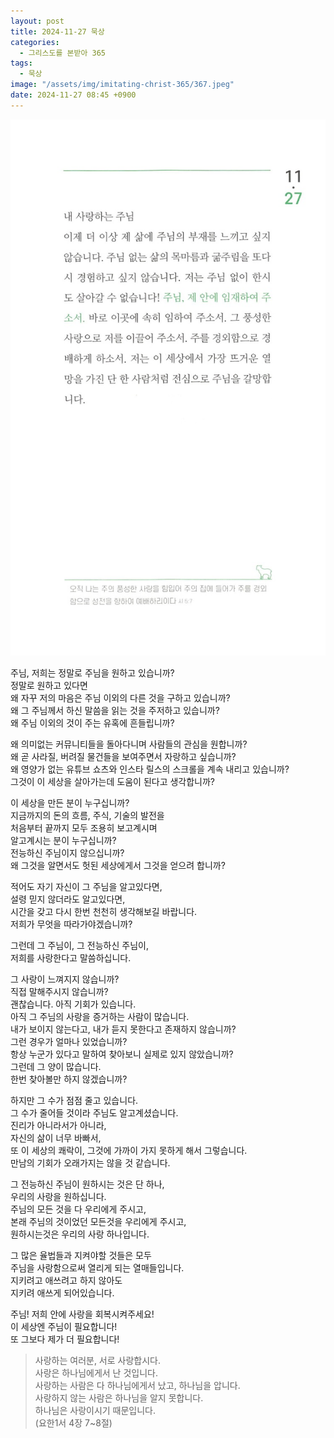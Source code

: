 ```yaml
---
layout: post
title: 2024-11-27 묵상
categories:
  - 그리스도를 본받아 365
tags:
  - 묵상
image: "/assets/img/imitating-christ-365/367.jpeg"
date: 2024-11-27 08:45 +0900
---
```


![image](/assets/img/imitating-christ-365/367.jpeg)

주님, 저희는 정말로 주님을 원하고 있습니까?  
정말로 원하고 있다면  
왜 자꾸 저의 마음은 주님 이외의 다른 것을 구하고 있습니까?  
왜 그 주님께서 하신 말씀을 읽는 것을 주저하고 있습니까?  
왜 주님 이외의 것이 주는 유혹에 흔들립니까?

왜 의미없는 커뮤니티들을 돌아다니며 사람들의 관심을 원합니까?  
왜 곧 사라질, 버려질 물건들을 보여주면서 자랑하고 싶습니까?  
왜 영양가 없는 유튜브 쇼츠와 인스타 릴스의 스크롤을 계속 내리고 있습니까?  
그것이 이 세상을 살아가는데 도움이 된다고 생각합니까?

이 세상을 만든 분이 누구십니까?  
지금까지의 돈의 흐름, 주식, 기술의 발전을  
처음부터 끝까지 모두 조용히 보고계시며  
알고계시는 분이 누구십니까?  
전능하신 주님이지 않으십니까?  
왜 그것을 알면서도 헛된 세상에게서 그것을 얻으려 합니까?

적어도 자기 자신이 그 주님을 알고있다면,  
설령 믿지 않더라도 알고있다면,  
시간을 갖고 다시 한번 천천히 생각해보길 바랍니다.  
저희가 무엇을 따라가야겠습니까?

그런데 그 주님이, 그 전능하신 주님이,  
저희를 사랑한다고 말씀하십니다.

그 사랑이 느껴지지 않습니까?  
직접 말해주시지 않습니까?  
괜찮습니다. 아직 기회가 있습니다.  
아직 그 주님의 사랑을 증거하는 사람이 많습니다.  
내가 보이지 않는다고, 내가 듣지 못한다고 존재하지 않습니까?  
그런 경우가 얼마나 있었습니까?  
항상 누군가 있다고 말하여 찾아보니 실제로 있지 않았습니까?  
그런데 그 양이 많습니다.  
한번 찾아볼만 하지 않겠습니까?

하지만 그 수가 점점 줄고 있습니다.  
그 수가 줄어들 것이라 주님도 알고계셨습니다.  
진리가 아니라서가 아니라,  
자신의 삶이 너무 바빠서,  
또 이 세상의 쾌락이, 그것에 가까이 가지 못하게 해서 그렇습니다.  
만남의 기회가 오래가지는 않을 것 같습니다.

그 전능하신 주님이 원하시는 것은 단 하나,  
우리의 사랑을 원하십니다.  
주님의 모든 것을 다 우리에게 주시고,  
본래 주님의 것이었던 모든것을 우리에게 주시고,  
원하시는것은 우리의 사랑 하나입니다.

그 많은 율법들과 지켜야할 것들은 모두  
주님을 사랑함으로써 열리게 되는 열매들입니다.  
지키려고 애쓰려고 하지 않아도  
지키려 애쓰게 되어있습니다.

주님! 저희 안에 사랑을 회복시켜주세요!  
이 세상엔 주님이 필요합니다!  
또 그보다 제가 더 필요합니다!

> 사랑하는 여러분, 서로 사랑합시다.  
> 사랑은 하나님에게서 난 것입니다.  
> 사랑하는 사람은 다 하나님에게서 났고, 하나님을 압니다.  
> 사랑하지 않는 사람은 하나님을 알지 못합니다.  
> 하나님은 사랑이시기 때문입니다.  
> (요한1서 4장 7~8절)
